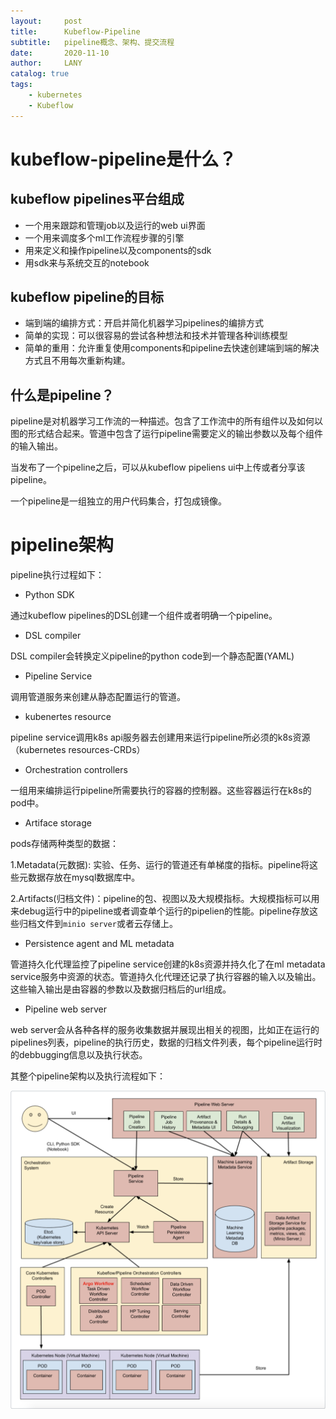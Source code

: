 ```yaml
---
layout:     post
title:      Kubeflow-Pipeline
subtitle:   pipeline概念、架构、提交流程
date:       2020-11-10
author:     LANY
catalog: true
tags:
    - kubernetes
    - Kubeflow
---
```



# kubeflow-pipeline是什么？

## kubeflow pipelines平台组成

- 一个用来跟踪和管理job以及运行的web ui界面
- 一个用来调度多个ml工作流程步骤的引擎
- 用来定义和操作pipeline以及components的sdk
- 用sdk来与系统交互的notebook

## kubeflow pipeline的目标

- 端到端的编排方式：开启并简化机器学习pipelines的编排方式
- 简单的实现：可以很容易的尝试各种想法和技术并管理各种训练模型
- 简单的重用：允许重复使用components和pipeline去快速创建端到端的解决方式且不用每次重新构建。

## 什么是pipeline？

pipeline是对机器学习工作流的一种描述。包含了工作流中的所有组件以及如何以图的形式结合起来。管道中包含了运行pipeline需要定义的输出参数以及每个组件的输入输出。

当发布了一个pipeline之后，可以从kubeflow pipeliens ui中上传或者分享该pipeline。

一个pipeline是一组独立的用户代码集合，打包成镜像。

# pipeline架构

pipeline执行过程如下：

- Python SDK

通过kubeflow pipelines的DSL创建一个组件或者明确一个pipeline。

- DSL compiler

DSL compiler会转换定义pipeline的python code到一个静态配置(YAML)

- Pipeline Service

调用管道服务来创建从静态配置运行的管道。

- kubenertes resource

pipeline service调用k8s api服务器去创建用来运行pipeline所必须的k8s资源（kubernetes resources-CRDs）

- Orchestration controllers

一组用来编排运行pipeline所需要执行的容器的控制器。这些容器运行在k8s的pod中。

- Artiface storage

pods存储两种类型的数据：

1.Metadata(元数据): 实验、任务、运行的管道还有单梯度的指标。pipeline将这些元数据存放在mysql数据库中。

2.Artifacts(归档文件)：pipeline的包、视图以及大规模指标。大规模指标可以用来debug运行中的pipeline或者调查单个运行的pipelien的性能。pipeline存放这些归档文件到`minio server`或者云存储上。

- Persistence agent and ML metadata

管道持久化代理监控了pipeline service创建的k8s资源并持久化了在ml metadata service服务中资源的状态。管道持久化代理还记录了执行容器的输入以及输出。这些输入输出是由容器的参数以及数据归档后的url组成。

- Pipeline web server

web server会从各种各样的服务收集数据并展现出相关的视图，比如正在运行的pipelines列表，pipeline的执行历史，数据的归档文件列表，每个pipeline运行时的debbugging信息以及执行状态。

其整个pipeline架构以及执行流程如下：

![00b0d959520a54f0538c5b0316e47c9c.png](https://raw.githubusercontent.com/HiLany/HiLany.github.io/master/img/post-2020-1110-1.png)
